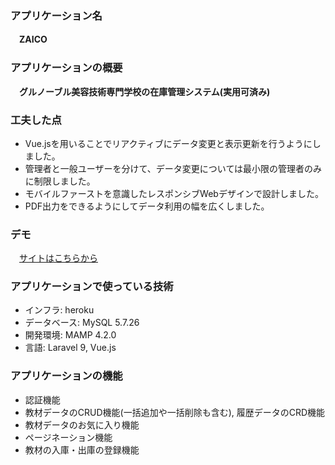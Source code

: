 ### アプリケーション名
　**ZAICO**
 
### アプリケーションの概要
　**グルノーブル美容技術専門学校の在庫管理システム(実用可済み)**   
 
### 工夫した点
- Vue.jsを用いることでリアクティブにデータ変更と表示更新を行うようにしました。
- 管理者と一般ユーザーを分けて、データ変更については最小限の管理者のみに制限しました。
- モバイルファーストを意識したレスポンシブWebデザインで設計しました。
- PDF出力をできるようにしてデータ利用の幅を広くしました。

### デモ
　[サイトはこちらから](http://murmuring-headland-13028.herokuapp.com/)
 
### アプリケーションで使っている技術
- インフラ: heroku 
- データベース: MySQL  5.7.26
- 開発環境: MAMP 4.2.0
- 言語: Laravel 9, Vue.js

### アプリケーションの機能
- 認証機能
- 教材データのCRUD機能(一括追加や一括削除も含む), 履歴データのCRD機能
- 教材データのお気に入り機能
- ページネーション機能
- 教材の入庫・出庫の登録機能
